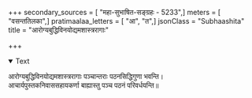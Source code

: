 +++
secondary_sources = [ "महा-सुभाषित-सङ्ग्रहः - 5233",]
meters = [ "वसन्ततिलका",]
pratimaalaa_letters = [ "आ", "त",]
jsonClass = "Subhaashita"
title = "आरोग्यबुद्धिविनयोद्यमशास्त्ररागाः"

+++

<details open><summary>Text</summary>

आरोग्यबुद्धिविनयोद्यमशास्त्ररागाः पञ्चान्तराः पठनसिद्धिगुणा भवन्ति।  
आचार्यपुस्तकनिवाससहायकर्णा बाह्यास्तु पञ्च पठनं परिवर्धयन्ति॥
</details>
